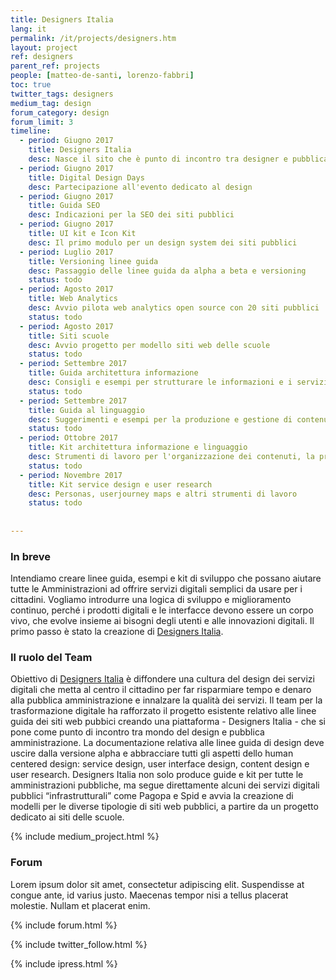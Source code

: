 ```yaml
---
title: Designers Italia
lang: it
permalink: /it/projects/designers.htm
layout: project
ref: designers
parent_ref: projects
people: [matteo-de-santi, lorenzo-fabbri]
toc: true
twitter_tags: designers
medium_tag: design
forum_category: design
forum_limit: 3
timeline:
  - period: Giugno 2017
    title: Designers Italia
    desc: Nasce il sito che è punto di incontro tra designer e pubblica amministrazione
  - period: Giugno 2017
    title: Digital Design Days
    desc: Partecipazione all'evento dedicato al design
  - period: Giugno 2017
    title: Guida SEO
    desc: Indicazioni per la SEO dei siti pubblici
  - period: Giugno 2017
    title: UI kit e Icon Kit
    desc: Il primo modulo per un design system dei siti pubblici
  - period: Luglio 2017
    title: Versioning linee guida
    desc: Passaggio delle linee guida da alpha a beta e versioning
    status: todo
  - period: Agosto 2017
    title: Web Analytics
    desc: Avvio pilota web analytics open source con 20 siti pubblici
    status: todo
  - period: Agosto 2017
    title: Siti scuole
    desc: Avvio progetto per modello siti web delle scuole
    status: todo
  - period: Settembre 2017
    title: Guida architettura informazione
    desc: Consigli e esempi per strutturare le informazioni e i servizi nei siti pubblici
    status: todo
  - period: Settembre 2017
    title: Guida al linguaggio
    desc: Suggerimenti e esempi per la produzione e gestione di contenuti sui siti pubblici
    status: todo
  - period: Ottobre 2017
    title: Kit architettura informazione e linguaggio
    desc: Strumenti di lavoro per l'organizzazione dei contenuti, la produzione di wireframe e prototipi
    status: todo
  - period: Novembre 2017
    title: Kit service design e user research
    desc: Personas, userjourney maps e altri strumenti di lavoro 
    status: todo
    
    
---
```



### In breve
Intendiamo creare linee guida, esempi e kit di sviluppo che possano aiutare tutte le Amministrazioni ad  offrire servizi digitali semplici da usare per i cittadini. Vogliamo introdurre una logica di sviluppo e miglioramento continuo, perché i prodotti digitali e le interfacce devono essere un corpo vivo, che evolve insieme ai bisogni degli utenti e alle innovazioni digitali. Il primo passo è stato la creazione di [Designers Italia](https://designers.italia.it).

### Il ruolo del Team
Obiettivo di [Designers Italia](https://designers.italia.it) è diffondere una cultura del design dei servizi digitali che metta al centro il cittadino per far risparmiare tempo e denaro alla pubblica amministrazione e innalzare la qualità dei servizi.
Il team per la trasformazione digitale ha rafforzato il progetto esistente relativo alle linee guida dei siti web pubbici creando una piattaforma - Designers Italia - che si pone come punto di incontro tra mondo del design e pubblica amministrazione. La documentazione relativa alle linee guida di design deve uscire dalla versione alpha e abbracciare tutti gli aspetti dello human centered design: service design, user interface design, content design e user research. 
Designers Italia non solo produce guide e kit per tutte le amministrazioni pubbliche, ma segue direttamente alcuni dei servizi digitali pubblici “infrastrutturali” come Pagopa e Spid e avvia la creazione di modelli per le diverse tipologie di siti web pubblici, a partire da un progetto dedicato ai siti delle scuole.


{% include medium_project.html %}

### Forum 

Lorem ipsum dolor sit amet, consectetur adipiscing elit. Suspendisse at congue ante, id varius justo. Maecenas tempor nisi a tellus placerat molestie. Nullam et placerat enim. 

{% include forum.html %}

{% include twitter_follow.html %}

{% include ipress.html %}
<div id="content-ipress" data-key="01e87bed-f52e-4d6d-af32-c4ea59fd300a" data-lang="it" data-size="100" data-tag="9"></div>
<script type="text/javascript" src="/js/ipress.js"></script>

